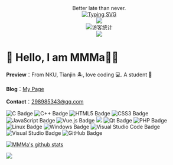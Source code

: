 <div align="center">
    Better late than never.


  <!-- dynamic typing effect 动态打字效果 -->

  <div align="center">
    <a href="https://github.com/MMMayongtian">
<img src="https://readme-typing-svg.demolab.com?font=Fira+Code&weight=435&size=27&pause=1000&center=true&vCenter=true&width=435&lines=printf(%22hello%2Cworld%5Cn%22)%3B;I'm+MMMa!" alt="Typing SVG" /></a>
    </a>
  </div>
  <!-- knock code pictures 敲代码的图片 -->
  <img src="https://cdn.jsdelivr.net/gh/MMMayongtian/MMMayongtian/assets/images/coding.gif" /><br>

  <!-- profile logo 个人资料徽标 -->

  <div align="center">
    <!-- visitor statistics logo 访客数统计徽标 -->
    <img src="https://visitor-badge.glitch.me/badge?page_id=MMMayongtian" alt="访客统计" />
  </div>

  <!-- Snake Code Contribution Map 贪吃蛇代码贡献图 -->
  <img src="https://cdn.jsdelivr.net/gh/MMMayongtian/MMMayongtian/profile-snake-contrib/github-contribution-grid-snake-dark.svg" />

</div>

# 🙋 Hello, I am MMMa👏🏻



**Preview**：From NKU, Tianjin 🏝, love coding :computer:. A student 🏫

**Blog**：[My Page](https://mmmayongtian.github.io/mwanwan/)

**Contact**：298985343@qq.com



![C Badge](https://img.shields.io/badge/C-A8B9CC?logo=c&logoColor=fff&style=flat)
![C++ Badge](https://img.shields.io/badge/C%2B%2B-00599C?logo=cplusplus&logoColor=fff&style=flat)
![HTML5 Badge](https://img.shields.io/badge/HTML5-E34F26?logo=html5&logoColor=fff&style=flat)
![CSS3 Badge](https://img.shields.io/badge/CSS3-1572B6?logo=css3&logoColor=fff&style=flat)
![JavaScript Badge](https://img.shields.io/badge/JavaScript-F7DF1E?logo=javascript&logoColor=000&style=flat)
![Vue.js Badge](https://img.shields.io/badge/Vue.js-4FC08D?logo=vuedotjs&logoColor=fff&style=flat)
![](https://img.shields.io/badge/python-3.9-orange?style=for-the—badge&logo=python&logoColor=orange)
![Qt Badge](https://img.shields.io/badge/Qt-41CD52?logo=qt&logoColor=fff&style=flat)
![PHP Badge](https://img.shields.io/badge/PHP-777BB4?logo=php&logoColor=fff&style=flat)
![Linux Badge](https://img.shields.io/badge/Linux-FCC624?logo=linux&logoColor=000&style=flat)
![Windows Badge](https://img.shields.io/badge/Windows-0078D6?logo=windows&logoColor=fff&style=flat)
![Visual Studio Code Badge](https://img.shields.io/badge/Visual%20Studio%20Code-007ACC?logo=visualstudiocode&logoColor=fff&style=flat)
![Visual Studio Badge](https://img.shields.io/badge/Visual%20Studio-5C2D91?logo=visualstudio&logoColor=fff&style=flat)
![GitHub Badge](https://img.shields.io/badge/GitHub-181717?logo=github&logoColor=fff&style=flat)

<a href="https://github.com/mmmayongtian"><img align="center" src="https://github-readme-stats.vercel.app/api?username=mmmayongtian&show_icons=true&include_all_commits=true&theme=vue&hide_border=true" alt="MMMa's github stats" /></a> 

<a href="https://github.com/mmmayongtian"><img align="center" src="https://github-readme-stats.vercel.app/api/top-langs/?username=mmmayongtian&layout=compact&theme=vue&hide_border=true" /></a>

